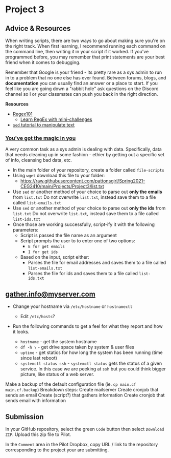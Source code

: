 # Project 3


## Advice & Resources

When writing scripts, there are two ways to go about making sure you're on the right track.  When first learning, I recommend running each command on the command line, then writing it in your script if it worked.  If you've programmed before, you may remember that print statements are your best friend when it comes to debugging.

Remember that Google is your friend - its pretty rare as a sys admin to run in to a problem that no one else has ever found.  Between forums, blogs, and **documentation** you can usually find an answer or a place to start.  If you feel like you are going down a "rabbit hole" ask questions on the Discord channel so I or your classmates can push you back in the right direction.

**Resources**
- [Regex101](https://regex101.com/)
    - [Learn RegEx with mini-challenges](https://regexone.com/)
- [`sed` tutorial to manipulate text](https://www.digitalocean.com/community/tutorials/the-basics-of-using-the-sed-stream-editor-to-manipulate-text-in-linux)


### [You've got the magic in you](https://www.youtube.com/watch?v=DqMZ8TieXfU&ab_channel=puddles235)

A very common task as a sys admin is dealing with data.  Specifically, data that needs cleaning up in some fashion - ethier by getting out a specific set of info, cleansing bad data, etc.  

- In the main folder of your repository, create a folder called `file-scripts`
- Using `wget` download this file to your folder:
    - https://raw.githubusercontent.com/pattonsgirl/Spring2021-CEG2410/main/Projects/Project3/list.txt
- Use `sed` or another method of your choice to parse out **only the emails** from `list.txt`  Do not overwrite `list.txt`, instead save them to a file called `list-emails.txt`
- Use `sed` or another method of your choice to parse out **only the ids** from `list.txt`  Do not overwrite `list.txt`, instead save them to a file called `list-ids.txt`
- Once those are working successfully, script-ify it with the following parameters:
    - Script is passed the file name as an argument
    - Script prompts the user to to enter one of two options:
        - `E for get emails`
        - `I for get ids`
    - Based on the input, script either:
        - Parses the file for email addresses and saves them to a file called `list-emails.txt`
        - Parses the file for ids and saves them to a file called `list-ids.txt`


## gather.info@myserver.com

- Change your hostname via `/etc/hostname` or `hostnamectl`
    - Edit `/etc/hosts`?

- Run the following commands to get a feel for what they report and how it looks.
    - `hostname` - get the system hostname
    - `df -h \` - get drive space taken by system & user files
    - `uptime` - get statics for how long the system has been running (time since last reboot)
    - `systemctl status ssh` - `systemctl status` gets the status of a given service.  In this case we are peeking at `ssh` but you could think bigger picture, like status of a web server.

Make a backup of the default configuration file (ie. `cp main.cf main.cf.backup`)
Breakdown steps:
    Create mailserver
    Create cronjob that sends an email
    Create (script?) that gathers information
    Create cronjob that sends email with information

## Submission

In your GitHub repository, select the green `Code` button then select `Download ZIP`. Upload this zip file to Pilot.

In the `Comment` area in the Pilot Dropbox, copy URL / link to the repository corresponding to the project your are submitting.
